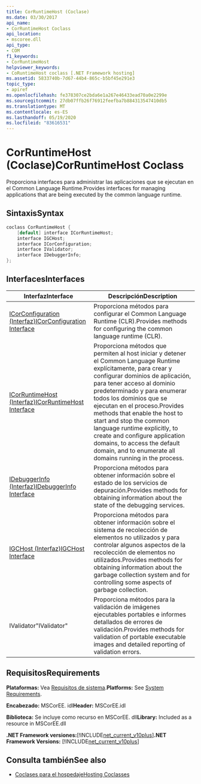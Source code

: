 ```yaml
---
title: CorRuntimeHost (Coclase)
ms.date: 03/30/2017
api_name:
- CorRuntimeHost Coclass
api_location:
- mscoree.dll
api_type:
- COM
f1_keywords:
- CorRuntimeHost
helpviewer_keywords:
- CoRuntimeHost coclass [.NET Framework hosting]
ms.assetid: 5833740b-7d67-44b4-865c-b5bf45e291e3
topic_type:
- apiref
ms.openlocfilehash: fe378307ce2bda6e1a267e46433ead70a0e2299e
ms.sourcegitcommit: 27db07ffb26f76912feefba7b884313547410db5
ms.translationtype: MT
ms.contentlocale: es-ES
ms.lasthandoff: 05/19/2020
ms.locfileid: "83616531"
---
```

# <a name="corruntimehost-coclass"></a><span data-ttu-id="d97f5-102">CorRuntimeHost (Coclase)</span><span class="sxs-lookup"><span data-stu-id="d97f5-102">CorRuntimeHost Coclass</span></span>
<span data-ttu-id="d97f5-103">Proporciona interfaces para administrar las aplicaciones que se ejecutan en el Common Language Runtime.</span><span class="sxs-lookup"><span data-stu-id="d97f5-103">Provides interfaces for managing applications that are being executed by the common language runtime.</span></span>  
  
## <a name="syntax"></a><span data-ttu-id="d97f5-104">Sintaxis</span><span class="sxs-lookup"><span data-stu-id="d97f5-104">Syntax</span></span>  
  
```cpp  
coclass CorRuntimeHost {  
    [default] interface ICorRuntimeHost;  
    interface IGCHost;  
    interface ICorConfiguration;  
    interface IValidator;  
    interface IDebuggerInfo;  
};  
```  
  
## <a name="interfaces"></a><span data-ttu-id="d97f5-105">Interfaces</span><span class="sxs-lookup"><span data-stu-id="d97f5-105">Interfaces</span></span>  
  
|<span data-ttu-id="d97f5-106">Interfaz</span><span class="sxs-lookup"><span data-stu-id="d97f5-106">Interface</span></span>|<span data-ttu-id="d97f5-107">Descripción</span><span class="sxs-lookup"><span data-stu-id="d97f5-107">Description</span></span>|  
|---------------|-----------------|  
|[<span data-ttu-id="d97f5-108">ICorConfiguration (Interfaz)</span><span class="sxs-lookup"><span data-stu-id="d97f5-108">ICorConfiguration Interface</span></span>](icorconfiguration-interface.md)|<span data-ttu-id="d97f5-109">Proporciona métodos para configurar el Common Language Runtime (CLR).</span><span class="sxs-lookup"><span data-stu-id="d97f5-109">Provides methods for configuring the common language runtime (CLR).</span></span>|  
|[<span data-ttu-id="d97f5-110">ICorRuntimeHost (Interfaz)</span><span class="sxs-lookup"><span data-stu-id="d97f5-110">ICorRuntimeHost Interface</span></span>](icorruntimehost-interface.md)|<span data-ttu-id="d97f5-111">Proporciona métodos que permiten al host iniciar y detener el Common Language Runtime explícitamente, para crear y configurar dominios de aplicación, para tener acceso al dominio predeterminado y para enumerar todos los dominios que se ejecutan en el proceso.</span><span class="sxs-lookup"><span data-stu-id="d97f5-111">Provides methods that enable the host to start and stop the common language runtime explicitly, to create and configure application domains, to access the default domain, and to enumerate all domains running in the process.</span></span>|  
|[<span data-ttu-id="d97f5-112">IDebuggerInfo (Interfaz)</span><span class="sxs-lookup"><span data-stu-id="d97f5-112">IDebuggerInfo Interface</span></span>](idebuggerinfo-interface.md)|<span data-ttu-id="d97f5-113">Proporciona métodos para obtener información sobre el estado de los servicios de depuración.</span><span class="sxs-lookup"><span data-stu-id="d97f5-113">Provides methods for obtaining information about the state of the debugging services.</span></span>|  
|[<span data-ttu-id="d97f5-114">IGCHost (Interfaz)</span><span class="sxs-lookup"><span data-stu-id="d97f5-114">IGCHost Interface</span></span>](igchost-interface.md)|<span data-ttu-id="d97f5-115">Proporciona métodos para obtener información sobre el sistema de recolección de elementos no utilizados y para controlar algunos aspectos de la recolección de elementos no utilizados.</span><span class="sxs-lookup"><span data-stu-id="d97f5-115">Provides methods for obtaining information about the garbage collection system and for controlling some aspects of garbage collection.</span></span>|  
|<span data-ttu-id="d97f5-116">IValidator</span><span class="sxs-lookup"><span data-stu-id="d97f5-116">"IValidator"</span></span>|<span data-ttu-id="d97f5-117">Proporciona métodos para la validación de imágenes ejecutables portables e informes detallados de errores de validación.</span><span class="sxs-lookup"><span data-stu-id="d97f5-117">Provides methods for validation of portable executable images and detailed reporting of validation errors.</span></span>|  
  
## <a name="requirements"></a><span data-ttu-id="d97f5-118">Requisitos</span><span class="sxs-lookup"><span data-stu-id="d97f5-118">Requirements</span></span>  
 <span data-ttu-id="d97f5-119">**Plataformas:** Vea [Requisitos de sistema](../../get-started/system-requirements.md).</span><span class="sxs-lookup"><span data-stu-id="d97f5-119">**Platforms:** See [System Requirements](../../get-started/system-requirements.md).</span></span>  
  
 <span data-ttu-id="d97f5-120">**Encabezado:** MSCorEE. idl</span><span class="sxs-lookup"><span data-stu-id="d97f5-120">**Header:** MSCorEE.idl</span></span>  
  
 <span data-ttu-id="d97f5-121">**Biblioteca:** Se incluye como recurso en MSCorEE. dll</span><span class="sxs-lookup"><span data-stu-id="d97f5-121">**Library:** Included as a resource in MSCorEE.dll</span></span>  
  
 <span data-ttu-id="d97f5-122">**.NET Framework versiones:**[!INCLUDE[net_current_v10plus](../../../../includes/net-current-v10plus-md.md)]</span><span class="sxs-lookup"><span data-stu-id="d97f5-122">**.NET Framework Versions:** [!INCLUDE[net_current_v10plus](../../../../includes/net-current-v10plus-md.md)]</span></span>  
  
## <a name="see-also"></a><span data-ttu-id="d97f5-123">Consulta también</span><span class="sxs-lookup"><span data-stu-id="d97f5-123">See also</span></span>

- [<span data-ttu-id="d97f5-124">Coclases para el hospedaje</span><span class="sxs-lookup"><span data-stu-id="d97f5-124">Hosting Coclasses</span></span>](hosting-coclasses.md)

